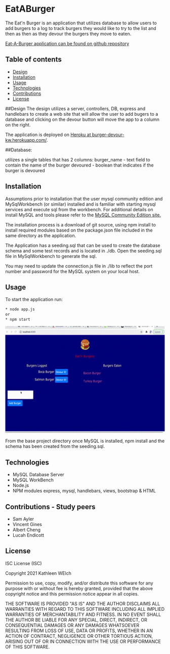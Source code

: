 # EatABurger

The Eat'n Burger is an application that utilizes database to allow users to add burgers to a log to track burgers they would like to try to the list and then as then as they devour the burgers they move to eaten. 


[Eat-A-Burger application can be found on github repository ](https://github.com/ktywelch/eat-a-burger)

## Table of contents
* [Design](#Design)
* [Installation](#Installation)
* [Usage](#Usage)
* [Technologies](#Technologies)
* [Contributions](#Contributions)
* [License](#License)

##Design
The design utilizes a server, controllers, DB, express and handlebars to create a web site that will  allow the user to add bugers to a database and clicking on the devour button will move the app to a column on the right.

The application is deployed on [Heroku at burger-devour-kw.herokuapp.com/](https://burger-devour-kw.herokuapp.com/).


##Database:


 utilizes a single tables that has 2 columns:
burger_name - text field to contain the name of the burger
devoured - boolean that indicates if the burger is devoured


## Installation
Assumptions prior to installation that the user mysql community edition and MySqlWorkbench (or similar) installed and is familiar with starting mysql services and execute sql from the workbench. For additional details on install MySQL and tools please refer to the [MySQL Community Edition site.](https://www.mysql.com/products/community/) 

The installation process is a download of git source, using npm install to install required modules based on the package.json file included in the same directory as the application.

The Application has a seeding.sql that can be used to create the database schema and some test records and is located in ./db. Open the seeding.sql file in MySqlWorkbench to generate the sql. 

You may need to update the connection.js file in ./lib to reflect the port number and password for the MySQL system on your local host.

## Usage
To start the application run:

    * node app.js  
    or 
    * npm start

![](./devour_app.gif)

From the base project directory once MySQL is installed, npm install and the schema has been created from the seeding.sql.


## Technologies
* MySQL Database Server
* MySQL WorkBench
* Node.js
* NPM modules express, mysql, handlebars, views, bootstrap & HTML

## Contributions - Study peers
* Sam Ayler
* Vincent Gines
* Albert Cheng
* Lucah Endicott

## License
ISC License (ISC)

Copyright 2021 Kathleen WElch

Permission to use, copy, modify, and/or distribute this software for any purpose with or without fee is hereby granted, provided that the above copyright notice and this permission notice appear in all copies.

THE SOFTWARE IS PROVIDED "AS IS" AND THE AUTHOR DISCLAIMS ALL WARRANTIES WITH REGARD TO THIS SOFTWARE INCLUDING ALL IMPLIED WARRANTIES OF MERCHANTABILITY AND FITNESS. IN NO EVENT SHALL THE AUTHOR BE LIABLE FOR ANY SPECIAL, DIRECT, INDIRECT, OR CONSEQUENTIAL DAMAGES OR ANY DAMAGES WHATSOEVER RESULTING FROM LOSS OF USE, DATA OR PROFITS, WHETHER IN AN ACTION OF CONTRACT, NEGLIGENCE OR OTHER TORTIOUS ACTION, ARISING OUT OF OR IN CONNECTION WITH THE USE OR PERFORMANCE OF THIS SOFTWARE.
